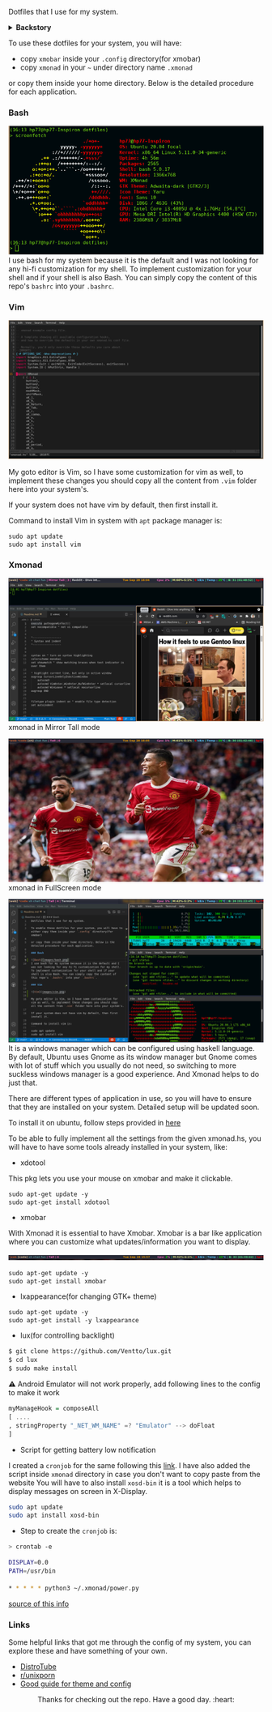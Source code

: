 Dotfiles that I use for my system.

<details>
<summary><strong>Backstory</strong></summary>
I fell in love with Vim and type of speed that it provides me and also the independence from the mouse in the process.
But all of these were limited to just my editor or when I was writing code. I wanted a system where Vim like keybindings are everywhere. I dig up internet for that and came across the beautiful community of [Unixporn](www.reddit.com/r/unixporn), where different Linux users from across globe share their desktop customizations and from there I got to know of [DistroTube(DT)](https://www.youtube.com/channel/UCVls1GmFKf6WlTraIb_IaJg), this guy has a lot of videos on window manager and configs and what not.
I looked functionalities of different windows manager but only Xmonad caught my eye because of its simplicity and Vim like keybindings and Here I am. :laughing: . 
</details>


To use these dotfiles for your system, you will have:
- copy `xmobar` inside your `.config` directory(for xmobar) 
- copy `xmonad` in your `~` under directory name `.xmonad`

or copy them inside your home directory. Below is the detailed procedure for each application.

### Bash

![Bash](images/bash.png)
I use bash for my system because it is the default and I was not looking for any hi-fi customization for my shell. To implement customization for your shell and if your shell is also Bash. You can simply copy the content of this repo's `bashrc` into your `.bashrc`.

### Vim

![Vim](images/vim.png)

My goto editor is Vim, so I have some customization for vim as well, to implement these changes you should copy all the content from `.vim` folder here into your system's.

If your system does not have vim by default, then first install it.

Command to install Vim in system with `apt` package manager is:
```
sudo apt update
sudo apt install vim

```

### Xmonad

![xmonad in Mirror Tall config](images/xmonad.png)
xmonad in Mirror Tall mode

![xmonad in Full screen](images/xmonad1.png)
xmonad in FullScreen mode

![xmonad in Tall Config](images/xmonad2.png)
It is a windows manager which can be configured using haskell language. By default, Ubuntu uses Gnome as its window manager but Gnome comes with lot of stuff which you usually do not need, so switching to more suckless windows manager is a good experience. And Xmonad helps to do just that.

There are different types of application in use, so you will have to ensure that they are installed on your system. Detailed setup will be updated soon.


To install it on ubuntu, follow steps provided in [here](https://beginners-guide-to-xmonad.readthedocs.io/installing_xmonad.html)

To be able to fully implement all the settings from the given xmonad.hs, you will have to have some tools already installed in your system, like:

- xdotool

This pkg lets you use your mouse on xmobar and make it clickable.

```
sudo apt-get update -y
sudo apt-get install xdotool 
```


- xmobar

With Xmonad it is essential to have Xmobar. Xmobar is a bar like application where you can customize what updates/information you want to display.

![](images/xmobar.png)

```
sudo apt-get update -y
sudo apt-get install xmobar
```

- lxappearance(for changing GTK+ theme)
```
sudo apt-get update -y
sudo apt-get install -y lxappearance
```


- lux(for controlling backlight)


```bash
$ git clone https://github.com/Ventto/lux.git
$ cd lux
$ sudo make install
```

:warning: Android Emulator will not work properly, add following lines to the config to make it work

```haskell
myManageHook = composeAll 
[ ....
, stringProperty "_NET_WM_NAME" =? "Emulator" --> doFloat
]
```


- Script for getting battery low notification

I created a `cronjob` for the same following this [link](https://hep.uchicago.edu/~tlatorre/power_warning.html). I have also added the script inside `xmonad` directory in case you don't want to copy paste from the website
You will have to also install `xosd-bin` it is a tool which helps to display messages on screen in X-Display.

```bash
sudo apt update
sudo apt install xosd-bin
```


- Step to create the `cronjob` is:

```bash
> crontab -e
```

```bash
DISPLAY=0.0
PATH=/usr/bin

* * * * * python3 ~/.xmonad/power.py
```

[source of this info](https://abhixec.com/posts/xmonadandandroidstudio.html)

### Links

Some helpful links that got me through the config of my system, you can explore these and have something of your own. 

- [DistroTube](https://www.youtube.com/channel/UCVls1GmFKf6WlTraIb_IaJg)
- [r/unixporn](https://www.reddit.com/r/unixporn/)
- [Good guide for theme and config](https://gist.github.com/freizl/3246474)



<p align="center">Thanks for checking out the repo. Have a good day. :heart: </p>
